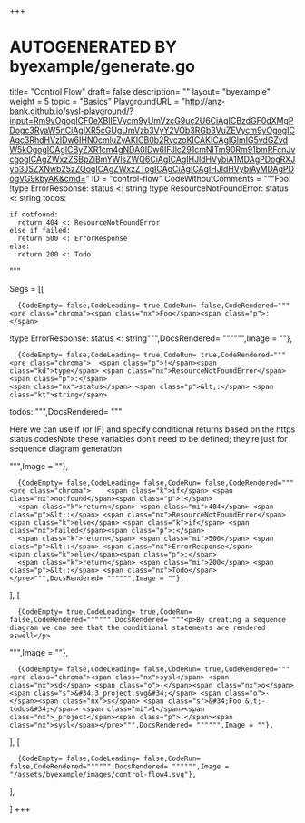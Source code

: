+++
# AUTOGENERATED BY byexample/generate.go
title= "Control Flow"
draft= false
description= ""
layout= "byexample"
weight = 5
topic = "Basics"
PlaygroundURL = "http://anz-bank.github.io/sysl-playground/?input=Rm9vOgogICF0eXBlIEVycm9yUmVzcG9uc2U6CiAgICBzdGF0dXMgPDogc3RyaW5nCiAgIXR5cGUgUmVzb3VyY2VOb3RGb3VuZEVycm9yOgogICAgc3RhdHVzIDw6IHN0cmluZyAKICB0b2RvczoKICAKICAgIGlmIG5vdGZvdW5kOgogICAgICByZXR1cm4gNDA0IDw6IFJlc291cmNlTm90Rm91bmRFcnJvcgogICAgZWxzZSBpZiBmYWlsZWQ6CiAgICAgIHJldHVybiA1MDAgPDogRXJyb3JSZXNwb25zZQogICAgZWxzZTogICAgCiAgICAgIHJldHVybiAyMDAgPDogVG9kbyAK&cmd="
ID = "control-flow"
CodeWithoutComments = """Foo:
  !type ErrorResponse:
    status <: string
  !type ResourceNotFoundError:
    status <: string 
  todos:
  
    if notfound:
      return 404 <: ResourceNotFoundError
    else if failed:
      return 500 <: ErrorResponse
    else:    
      return 200 <: Todo 
"""

Segs = [[
  
      {CodeEmpty= false,CodeLeading= true,CodeRun= false,CodeRendered="""<pre class="chroma"><span class="nx">Foo</span><span class="p">:</span>
  <span class="p">!</span><span class="kd">type</span> <span class="nx">ErrorResponse</span><span class="p">:</span>
    <span class="nx">status</span> <span class="p">&lt;:</span> <span class="kt">string</span></pre>""",DocsRendered= """""",Image = ""},

      {CodeEmpty= false,CodeLeading= true,CodeRun= true,CodeRendered="""<pre class="chroma">  <span class="p">!</span><span class="kd">type</span> <span class="nx">ResourceNotFoundError</span><span class="p">:</span>
    <span class="nx">status</span> <span class="p">&lt;:</span> <span class="kt">string</span> 
  <span class="nx">todos</span><span class="p">:</span>
  </pre>""",DocsRendered= """<p>Here we can use if (or IF) and specify conditional returns based on the https status codesNote these variables don&rsquo;t need to be defined; they&rsquo;re just for sequence diagram generation</p>
""",Image = ""},

      {CodeEmpty= false,CodeLeading= false,CodeRun= false,CodeRendered="""<pre class="chroma">    <span class="k">if</span> <span class="nx">notfound</span><span class="p">:</span>
      <span class="k">return</span> <span class="mi">404</span> <span class="p">&lt;:</span> <span class="nx">ResourceNotFoundError</span>
    <span class="k">else</span> <span class="k">if</span> <span class="nx">failed</span><span class="p">:</span>
      <span class="k">return</span> <span class="mi">500</span> <span class="p">&lt;:</span> <span class="nx">ErrorResponse</span>
    <span class="k">else</span><span class="p">:</span>    
      <span class="k">return</span> <span class="mi">200</span> <span class="p">&lt;:</span> <span class="nx">Todo</span> </pre>""",DocsRendered= """""",Image = ""},


],
[
  
      {CodeEmpty= true,CodeLeading= true,CodeRun= false,CodeRendered="""""",DocsRendered= """<p>By creating a sequence diagram we can see that the conditional statements are rendered aswell</p>
""",Image = ""},

      {CodeEmpty= false,CodeLeading= false,CodeRun= true,CodeRendered="""<pre class="chroma"><span class="nx">sysl</span> <span class="nx">sd</span> <span class="o">-</span><span class="nx">o</span> <span class="s">&#34;3_project.svg&#34;</span> <span class="o">-</span><span class="nx">s</span> <span class="s">&#34;Foo &lt;- todos&#34;</span> <span class="mi">1</span><span class="nx">_project</span><span class="p">.</span><span class="nx">sysl</span></pre>""",DocsRendered= """""",Image = ""},


],
[
  
      {CodeEmpty= false,CodeLeading= false,CodeRun= false,CodeRendered="""""",DocsRendered= """""",Image = "/assets/byexample/images/control-flow4.svg"},


],

]
+++


